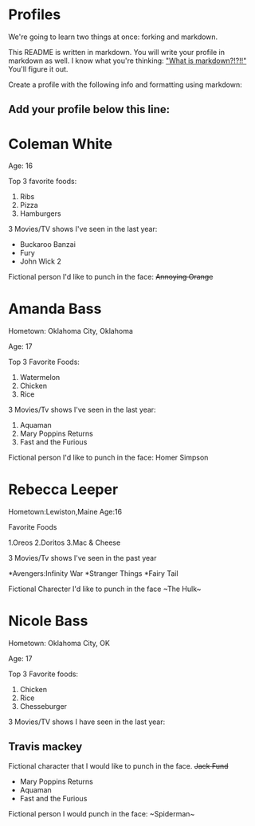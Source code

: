 # Profiles
We're going to learn two things at once: forking and markdown.

This README is written in markdown. You will write your profile in markdown as well. I know what you're thinking: ["What is markdown?!?!!"](http://lmgtfy.com/?q=What+is+markdown%3F) You'll figure it out.

Create a profile with the following info and formatting using markdown:



Add your profile below this line:
---

# Coleman White
Age: 16

Top 3 favorite foods:

1. Ribs
2. Pizza
3. Hamburgers

3 Movies/TV shows I've seen in the last year:

* Buckaroo Banzai
* Fury
* John Wick 2

Fictional person I'd like to punch in the face: ~~Annoying Orange~~

# Amanda Bass

Hometown: Oklahoma City, Oklahoma

Age: 17

Top 3 Favorite Foods:
1. Watermelon
2. Chicken
3. Rice

3 Movies/Tv shows I've seen in the last year:
1. Aquaman
2. Mary Poppins Returns
3. Fast and the Furious 

Fictional person I'd like to punch in the face: Homer Simpson


# Rebecca Leeper

Hometown:Lewiston,Maine
Age:16

Favorite Foods

1.Oreos
2.Doritos
3.Mac & Cheese

3 Movies/Tv shows I've seen in the past year

*Avengers:Infinity War
*Stranger Things
*Fairy Tail

Fictional Charecter I'd like to punch in the face ~The Hulk~


# Nicole Bass

Hometown: Oklahoma City, OK

Age: 17

Top 3 Favorite foods:
1. Chicken
2. Rice
3. Chesseburger

3 Movies/TV shows I have seen in the last year: 


## Travis mackey

Fictional character that I would like to punch in the face. ~~Jack Fund~~


* Mary Poppins Returns
* Aquaman
* Fast and the Furious

Fictional person I would punch in the face: ~Spiderman~
